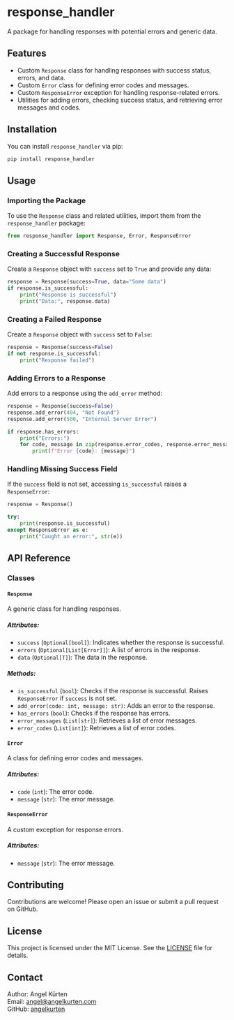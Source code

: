 
# response_handler

A package for handling responses with potential errors and generic data.

## Features

- Custom `Response` class for handling responses with success status, errors, and data.
- Custom `Error` class for defining error codes and messages.
- Custom `ResponseError` exception for handling response-related errors.
- Utilities for adding errors, checking success status, and retrieving error messages and codes.

## Installation

You can install `response_handler` via pip:

```sh
pip install response_handler
```

## Usage

### Importing the Package

To use the `Response` class and related utilities, import them from the `response_handler` package:

```python
from response_handler import Response, Error, ResponseError
```

### Creating a Successful Response

Create a `Response` object with `success` set to `True` and provide any data:

```python
response = Response(success=True, data="Some data")
if response.is_successful:
    print("Response is successful")
    print("Data:", response.data)
```

### Creating a Failed Response

Create a `Response` object with `success` set to `False`:

```python
response = Response(success=False)
if not response.is_successful:
    print("Response failed")
```

### Adding Errors to a Response

Add errors to a response using the `add_error` method:

```python
response = Response(success=False)
response.add_error(404, "Not Found")
response.add_error(500, "Internal Server Error")

if response.has_errors:
    print("Errors:")
    for code, message in zip(response.error_codes, response.error_messages):
        print(f"Error {code}: {message}")
```

### Handling Missing Success Field

If the `success` field is not set, accessing `is_successful` raises a `ResponseError`:

```python
response = Response()

try:
    print(response.is_successful)
except ResponseError as e:
    print("Caught an error:", str(e))
```

## API Reference

### Classes

#### `Response`

A generic class for handling responses.

##### Attributes:

- `success` (`Optional[bool]`): Indicates whether the response is successful.
- `errors` (`Optional[List[Error]]`): A list of errors in the response.
- `data` (`Optional[T]`): The data in the response.

##### Methods:

- `is_successful` (`bool`): Checks if the response is successful. Raises `ResponseError` if `success` is not set.
- `add_error(code: int, message: str)`: Adds an error to the response.
- `has_errors` (`bool`): Checks if the response has errors.
- `error_messages` (`List[str]`): Retrieves a list of error messages.
- `error_codes` (`List[int]`): Retrieves a list of error codes.

#### `Error`

A class for defining error codes and messages.

##### Attributes:

- `code` (`int`): The error code.
- `message` (`str`): The error message.

#### `ResponseError`

A custom exception for response errors.

##### Attributes:

- `message` (`str`): The error message.

## Contributing

Contributions are welcome! Please open an issue or submit a pull request on GitHub.

## License

This project is licensed under the MIT License. See the [LICENSE](LICENSE) file for details.

## Contact

Author: Angel Kürten  
Email: angel@angelkurten.com  
GitHub: [angelkurten](https://github.com/angelkurten/response_handler)
